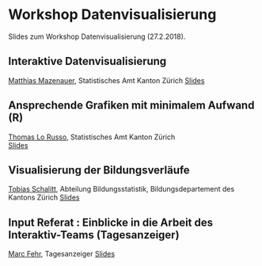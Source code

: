 # Workshop Datenvisualisierung
Slides zum Workshop Datenvisualisierung (27.2.2018).

## Interaktive Datenvisualisierung
[Matthias Mazenauer](mailto:matthias.mazenauer@statistik.ji.zh.ch), Statistisches Amt Kanton Zürich
[Slides](https://www.web.statistik.zh.ch/cms_vis/2018_MM_dataViz/)

## Ansprechende Grafiken mit minimalem Aufwand (R)
[Thomas Lo Russo](mailto:thomas.lorusso@statistik.ji.zh.ch), Statistisches Amt Kanton Zürich  
[Slides](https://tlorusso.github.io/datenvisualisierung/index.html)

## Visualisierung der Bildungsverläufe
[Tobias Schalitt](mailto:tobias.schalit@bi.zh.ch), Abteilung Bildungsstatistik, Bildungsdepartement des Kantons Zürich
[Slides]()

## Input Referat : Einblicke in die Arbeit des Interaktiv-Teams (Tagesanzeiger)
[Marc Fehr](mailto:marc.fehr@tages-anzeiger.ch), Tagesanzeiger 
[Slides]()



